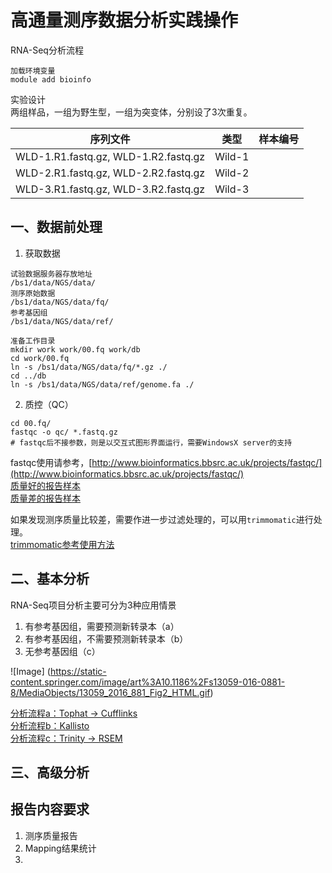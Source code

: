 # 高通量测序数据分析实践操作
RNA-Seq分析流程  

```
加载环境变量
module add bioinfo
```
实验设计  
两组样品，一组为野生型，一组为突变体，分别设了3次重复。  

序列文件 | 类型 | 样本编号
------- | ----- | ------
WLD-1.R1.fastq.gz, WLD-1.R2.fastq.gz | Wild-1
WLD-2.R1.fastq.gz, WLD-2.R2.fastq.gz | Wild-2
WLD-3.R1.fastq.gz, WLD-3.R2.fastq.gz | Wild-3

## 一、数据前处理  

1. 获取数据
```
试验数据服务器存放地址
/bs1/data/NGS/data/
测序原始数据
/bs1/data/NGS/data/fq/
参考基因组
/bs1/data/NGS/data/ref/

准备工作目录
mkdir work work/00.fq work/db
cd work/00.fq
ln -s /bs1/data/NGS/data/fq/*.gz ./
cd ../db
ln -s /bs1/data/NGS/data/ref/genome.fa ./
```




2. 质控（QC）
```
cd 00.fq/
fastqc -o qc/ *.fastq.gz 
# fastqc后不接参数，则是以交互式图形界面运行，需要WindowsX server的支持
```
fastqc使用请参考，[http://www.bioinformatics.bbsrc.ac.uk/projects/fastqc/](http://www.bioinformatics.bbsrc.ac.uk/projects/fastqc/)  
[质量好的报告样本](http://www.bioinformatics.bbsrc.ac.uk/projects/fastqc/good_sequence_short_fastqc.html)  
[质量差的报告样本](http://www.bioinformatics.bbsrc.ac.uk/projects/fastqc/bad_sequence_fastqc.html)  

如果发现测序质量比较差，需要作进一步过滤处理的，可以用`trimmomatic`进行处理。  
[trimmomatic参考使用方法](http://www.usadellab.org/cms/?page=trimmomatic)  

## 二、基本分析  

RNA-Seq项目分析主要可分为3种应用情景  

1. 有参考基因组，需要预测新转录本（a）
2. 有参考基因组，不需要预测新转录本（b）
3. 无参考基因组（c）

![Image]
(https://static-content.springer.com/image/art%3A10.1186%2Fs13059-016-0881-8/MediaObjects/13059_2016_881_Fig2_HTML.gif)

[分析流程a：Tophat -> Cufflinks]()  
[分析流程b：Kallisto]()  
[分析流程c：Trinity -> RSEM]()  

## 三、高级分析  


## 报告内容要求  
1. 测序质量报告  
2. Mapping结果统计  
3. 


